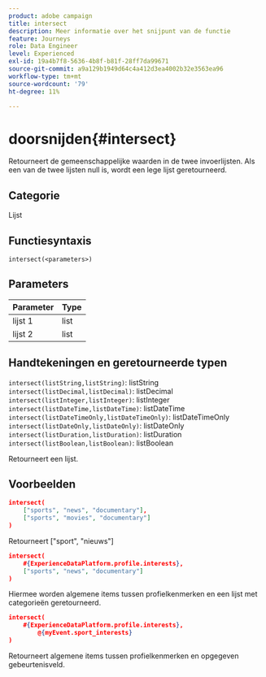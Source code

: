 ```yaml
---
product: adobe campaign
title: intersect
description: Meer informatie over het snijpunt van de functie
feature: Journeys
role: Data Engineer
level: Experienced
exl-id: 19a4b7f8-5636-4b8f-b81f-28ff7da99671
source-git-commit: a9a129b1949d64c4a412d3ea4002b32e3563ea96
workflow-type: tm+mt
source-wordcount: '79'
ht-degree: 11%

---
```


# doorsnijden{#intersect}

Retourneert de gemeenschappelijke waarden in de twee invoerlijsten. Als een van de twee lijsten null is, wordt een lege lijst geretourneerd.

## Categorie

Lijst

## Functiesyntaxis

`intersect(<parameters>)`

## Parameters

| Parameter | Type |
|-----------|------------------|
| lijst 1 | list |
| lijst 2 | list |

## Handtekeningen en geretourneerde typen

`intersect(listString,listString)`: listString
`intersect(listDecimal,listDecimal)`: listDecimal
`intersect(listInteger,listInteger)`: listInteger
`intersect(listDateTime,listDateTime)`: listDateTime
`intersect(listDateTimeOnly,listDateTimeOnly)`: listDateTimeOnly
`intersect(listDateOnly,listDateOnly)`: listDateOnly
`intersect(listDuration,listDuration)`: listDuration
`intersect(listBoolean,listBoolean)`: listBoolean

Retourneert een lijst.

## Voorbeelden

```json
intersect(
    ["sports", "news", "documentary"],
    ["sports", "movies", "documentary"]
)
```

Retourneert [&quot;sport&quot;, &quot;nieuws&quot;]

```json
intersect(
    #{ExperienceDataPlatform.profile.interests},
    ["sports", "news", "documentary"]
)
```

Hiermee worden algemene items tussen profielkenmerken en een lijst met categorieën geretourneerd.

```json
intersect(
    #{ExperienceDataPlatform.profile.interests},
        @{myEvent.sport_interests}
)
```

Retourneert algemene items tussen profielkenmerken en opgegeven gebeurtenisveld.
